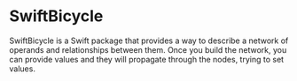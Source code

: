# SwiftBicycle

SwiftBicycle is a Swift package that provides a way to describe a network of operands and relationships between them. Once you build the network, you can provide values and they will propagate through the nodes, trying to set values.

